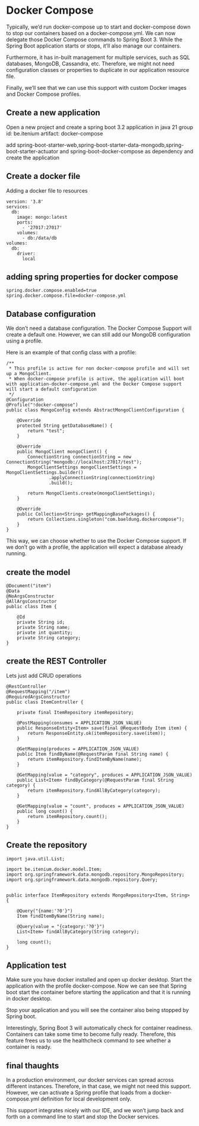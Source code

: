 # Docker Compose

Typically, we’d run docker-compose up to start and docker-compose down to stop our containers based on a docker-compose.yml. We can now delegate those Docker Compose commands to Spring Boot 3. While the Spring Boot application starts or stops, it’ll also manage our containers.

Furthermore, it has in-built management for multiple services, such as SQL databases, MongoDB, Cassandra, etc. Therefore, we might not need configuration classes or properties to duplicate in our application resource file.

Finally, we’ll see that we can use this support with custom Docker images and Docker Compose profiles.

## Create a new application

Open a new project and create a spring boot 3.2 application in java 21
group id: be.itenium
artifact: docker-compose

add spring-boot-starter-web,spring-boot-starter-data-mongodb,spring-boot-starter-actuator and spring-boot-docker-compose as dependency and create the application

## Create a docker file

Adding a docker file to resources

```
version: '3.8'
services:
  db:
    image: mongo:latest
    ports:
      - '27017:27017'
    volumes:
      - db:/data/db
volumes:
  db:
    driver:
      local
```
## adding spring properties for docker compose

```
spring.docker.compose.enabled=true
spring.docker.compose.file=docker-compose.yml
```

## Database configuration

We don’t need a database configuration. The Docker Compose Support will create a default one. However, we can still add our MongoDB configuration using a profile.

Here is an example of that config class with a profile:

```
/**
 * This profile is active for non docker-compose profile and will set up a MongoClient.
 * When docker-compose profile is active, the application will boot with application-docker-compose.yml and the Docker Compose support will start a default configuration
 */
@Configuration
@Profile("!docker-compose")
public class MongoConfig extends AbstractMongoClientConfiguration {

    @Override
    protected String getDatabaseName() {
        return "test";
    }

    @Override
    public MongoClient mongoClient() {
        ConnectionString connectionString = new ConnectionString("mongodb://localhost:27017/test");
        MongoClientSettings mongoClientSettings = MongoClientSettings.builder()
                .applyConnectionString(connectionString)
                .build();

        return MongoClients.create(mongoClientSettings);
    }

    @Override
    public Collection<String> getMappingBasePackages() {
        return Collections.singleton("com.baeldung.dockercompose");
    }
}
```

This way, we can choose whether to use the Docker Compose support. If we don’t go with a profile, the application will expect a database already running.

## create the model

```
@Document("item")
@Data
@NoArgsConstructor
@AllArgsConstructor
public class Item {

    @Id
    private String id;
    private String name;
    private int quantity;
    private String category;
}
```

## create the REST Controller

Lets just add CRUD operations

```
@RestController
@RequestMapping("/item")
@RequiredArgsConstructor
public class ItemController {

    private final ItemRepository itemRepository;

    @PostMapping(consumes = APPLICATION_JSON_VALUE)
    public ResponseEntity<Item> save(final @RequestBody Item item) {
        return ResponseEntity.ok(itemRepository.save(item));
    }

    @GetMapping(produces = APPLICATION_JSON_VALUE)
    public Item findByName(@RequestParam final String name) {
        return itemRepository.findItemByName(name);
    }

    @GetMapping(value = "category", produces = APPLICATION_JSON_VALUE)
    public List<Item> findByCategory(@RequestParam final String category) {
        return itemRepository.findAllByCategory(category);
    }

    @GetMapping(value = "count", produces = APPLICATION_JSON_VALUE)
    public long count() {
        return itemRepository.count();
    }
}
```

## Create the repository

```
import java.util.List;

import be.itenium.docker.model.Item;
import org.springframework.data.mongodb.repository.MongoRepository;
import org.springframework.data.mongodb.repository.Query;


public interface ItemRepository extends MongoRepository<Item, String> {

    @Query("{name:'?0'}")
    Item findItemByName(String name);

    @Query(value = "{category:'?0'}")
    List<Item> findAllByCategory(String category);

    long count();
}
```

## Application test

Make sure you have docker installed and open up docker desktop. Start the application with the profile docker-compose. Now we can see that Spring boot start the container before starting the application and that it is running in docker desktop. 

Stop your application and you will see the container also being stopped by Spring boot.

Interestingly, Spring Boot 3 will automatically check for container readiness. Containers can take some time to become fully ready. Therefore, this feature frees us to use the healthcheck command to see whether a container is ready.

## final thaughts

In a production environment, our docker services can spread across different instances. Therefore, in that case, we might not need this support. However, we can activate a Spring profile that loads from a docker-compose.yml definition for local development only.

This support integrates nicely with our IDE, and we won’t jump back and forth on a command line to start and stop the Docker services.